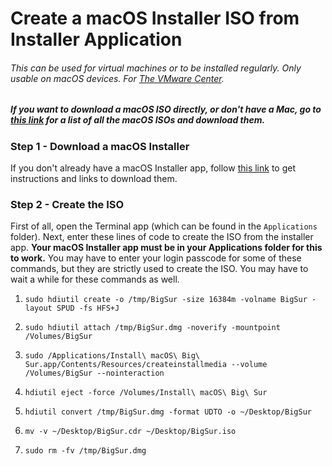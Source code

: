 # **Create a macOS Installer ISO from Installer Application**
###### This can be used for virtual machines or to be installed regularly. Only usable on macOS devices. For [The VMware Center](https://youtube.com/@VMwareCenter).
##### If you want to download a macOS ISO directly, or don't have a Mac, go to [this link](https://link.com) for a list of all the macOS ISOs and download them. 
### **Step 1** - Download a macOS Installer
If you don't already have a macOS Installer app, follow [this link](https://link.com) to get instructions and links to download them. 
### **Step 2** - Create the ISO
First of all, open the Terminal app (which can be found in the ```Applications``` folder). Next, enter these lines of code to create the ISO from the installer app. **Your macOS Installer app must be in your Applications folder for this to work.** You may have to enter your login passcode for some of these commands, but they are strictly used to create the ISO. You may have to wait a while for these commands as well. 

1. ```sudo hdiutil create -o /tmp/BigSur -size 16384m -volname BigSur -layout SPUD -fs HFS+J```

2. ```sudo hdiutil attach /tmp/BigSur.dmg -noverify -mountpoint /Volumes/BigSur```

3. ```sudo /Applications/Install\ macOS\ Big\ Sur.app/Contents/Resources/createinstallmedia --volume /Volumes/BigSur --nointeraction```

4. ```hdiutil eject -force /Volumes/Install\ macOS\ Big\ Sur```

5. ```hdiutil convert /tmp/BigSur.dmg -format UDTO -o ~/Desktop/BigSur```

6. ```mv -v ~/Desktop/BigSur.cdr ~/Desktop/BigSur.iso```

7. ```sudo rm -fv /tmp/BigSur.dmg```
